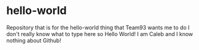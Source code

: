 # hello-world
Repository that is for the hello-world thing that Team93 wants me to do
I don't really know what to type here so
  Hello World!
    I am Caleb and I know nothing about Github!
